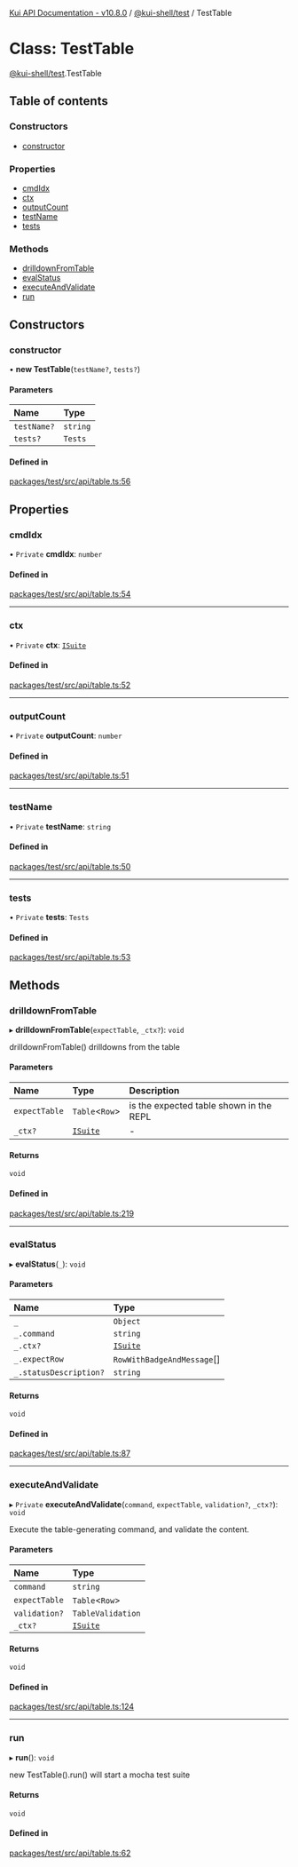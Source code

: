 [Kui API Documentation - v10.8.0](../README.md) / [@kui-shell/test](../modules/kui_shell_test.md) / TestTable

# Class: TestTable

[@kui-shell/test](../modules/kui_shell_test.md).TestTable

## Table of contents

### Constructors

- [constructor](kui_shell_test.TestTable.md#constructor)

### Properties

- [cmdIdx](kui_shell_test.TestTable.md#cmdidx)
- [ctx](kui_shell_test.TestTable.md#ctx)
- [outputCount](kui_shell_test.TestTable.md#outputcount)
- [testName](kui_shell_test.TestTable.md#testname)
- [tests](kui_shell_test.TestTable.md#tests)

### Methods

- [drilldownFromTable](kui_shell_test.TestTable.md#drilldownfromtable)
- [evalStatus](kui_shell_test.TestTable.md#evalstatus)
- [executeAndValidate](kui_shell_test.TestTable.md#executeandvalidate)
- [run](kui_shell_test.TestTable.md#run)

## Constructors

### constructor

• **new TestTable**(`testName?`, `tests?`)

#### Parameters

| Name        | Type     |
| :---------- | :------- |
| `testName?` | `string` |
| `tests?`    | `Tests`  |

#### Defined in

[packages/test/src/api/table.ts:56](https://github.com/mra-ruiz/kui/blob/a3b5e3edf/packages/test/src/api/table.ts#L56)

## Properties

### cmdIdx

• `Private` **cmdIdx**: `number`

#### Defined in

[packages/test/src/api/table.ts:54](https://github.com/mra-ruiz/kui/blob/a3b5e3edf/packages/test/src/api/table.ts#L54)

---

### ctx

• `Private` **ctx**: [`ISuite`](../interfaces/kui_shell_test.Common.ISuite.md)

#### Defined in

[packages/test/src/api/table.ts:52](https://github.com/mra-ruiz/kui/blob/a3b5e3edf/packages/test/src/api/table.ts#L52)

---

### outputCount

• `Private` **outputCount**: `number`

#### Defined in

[packages/test/src/api/table.ts:51](https://github.com/mra-ruiz/kui/blob/a3b5e3edf/packages/test/src/api/table.ts#L51)

---

### testName

• `Private` **testName**: `string`

#### Defined in

[packages/test/src/api/table.ts:50](https://github.com/mra-ruiz/kui/blob/a3b5e3edf/packages/test/src/api/table.ts#L50)

---

### tests

• `Private` **tests**: `Tests`

#### Defined in

[packages/test/src/api/table.ts:53](https://github.com/mra-ruiz/kui/blob/a3b5e3edf/packages/test/src/api/table.ts#L53)

## Methods

### drilldownFromTable

▸ **drilldownFromTable**(`expectTable`, `_ctx?`): `void`

drilldownFromTable() drilldowns from the table

#### Parameters

| Name          | Type                                                      | Description                             |
| :------------ | :-------------------------------------------------------- | :-------------------------------------- |
| `expectTable` | `Table`<`Row`\>                                           | is the expected table shown in the REPL |
| `_ctx?`       | [`ISuite`](../interfaces/kui_shell_test.Common.ISuite.md) | -                                       |

#### Returns

`void`

#### Defined in

[packages/test/src/api/table.ts:219](https://github.com/mra-ruiz/kui/blob/a3b5e3edf/packages/test/src/api/table.ts#L219)

---

### evalStatus

▸ **evalStatus**(`_`): `void`

#### Parameters

| Name                   | Type                                                      |
| :--------------------- | :-------------------------------------------------------- |
| `_`                    | `Object`                                                  |
| `_.command`            | `string`                                                  |
| `_.ctx?`               | [`ISuite`](../interfaces/kui_shell_test.Common.ISuite.md) |
| `_.expectRow`          | `RowWithBadgeAndMessage`[]                                |
| `_.statusDescription?` | `string`                                                  |

#### Returns

`void`

#### Defined in

[packages/test/src/api/table.ts:87](https://github.com/mra-ruiz/kui/blob/a3b5e3edf/packages/test/src/api/table.ts#L87)

---

### executeAndValidate

▸ `Private` **executeAndValidate**(`command`, `expectTable`, `validation?`, `_ctx?`): `void`

Execute the table-generating command, and validate the content.

#### Parameters

| Name          | Type                                                      |
| :------------ | :-------------------------------------------------------- |
| `command`     | `string`                                                  |
| `expectTable` | `Table`<`Row`\>                                           |
| `validation?` | `TableValidation`                                         |
| `_ctx?`       | [`ISuite`](../interfaces/kui_shell_test.Common.ISuite.md) |

#### Returns

`void`

#### Defined in

[packages/test/src/api/table.ts:124](https://github.com/mra-ruiz/kui/blob/a3b5e3edf/packages/test/src/api/table.ts#L124)

---

### run

▸ **run**(): `void`

new TestTable().run() will start a mocha test suite

#### Returns

`void`

#### Defined in

[packages/test/src/api/table.ts:62](https://github.com/mra-ruiz/kui/blob/a3b5e3edf/packages/test/src/api/table.ts#L62)
